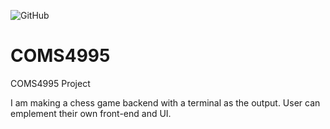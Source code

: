 ![GitHub](https://img.shields.io/github/license/AhmedAlzubairi1/COMS4995?style=plastic)

# COMS4995
COMS4995 Project

I am making a chess game backend with a terminal as the output. User can emplement their own front-end and UI. 
